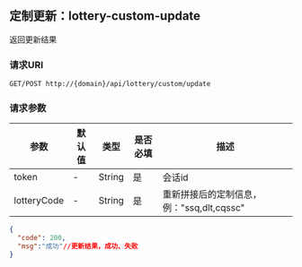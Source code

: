 ## 定制更新：lottery-custom-update

返回更新结果

### 请求URI

`GET/POST http://{domain}/api/lottery/custom/update`

###  请求参数

参数 | 默认值 | 类型 | 是否必填 | 描述 
--------- | ------- | --------- | ------- | ----------- 
token| - | String | 是 | 会话id
lotteryCode| - |  String  | 是 | 重新拼接后的定制信息，例："ssq,dlt,cqssc"

```json
{
  "code": 200,
  "msg":"成功"//更新结果，成功、失败
}
```
